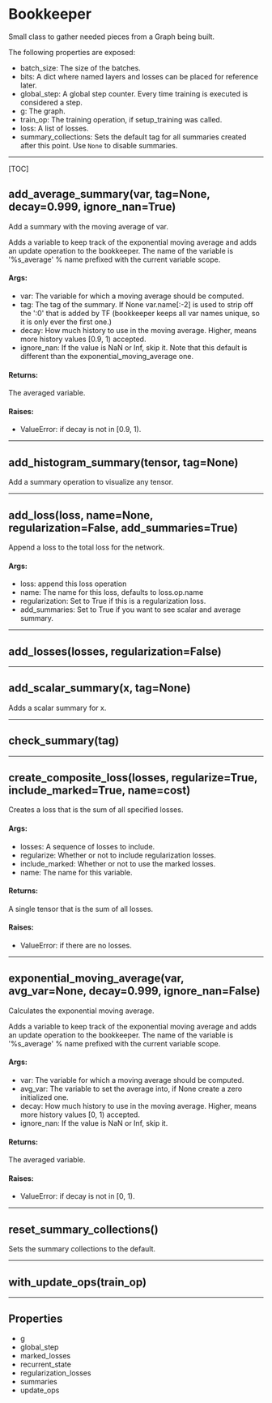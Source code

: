 <!-- This file was automatically generated. -->

# Bookkeeper

Small class to gather needed pieces from a Graph being built.

The following properties are exposed:

* batch_size: The size of the batches.
* bits: A dict where named layers and losses can be placed for reference
    later.
* global_step: A global step counter. Every time training is executed is
    considered a step.
* g: The graph.
* train_op: The training operation, if setup_training was called.
* loss: A list of losses.
* summary_collections: Sets the default tag for all summaries created after
  this point. Use `None` to disable summaries.

- - -

[TOC]


## <a name="add_average_summary"></a>add_average_summary(var, tag=None, decay=0.999, ignore_nan=True)



Add a summary with the moving average of var.

Adds a variable to keep track of the exponential moving average and adds an
update operation to the bookkeeper. The name of the variable is
'%s_average' % name prefixed with the current variable scope.

#### Args:


* var: The variable for which a moving average should be computed.
* tag: The tag of the summary. If None var.name[:-2] is used to strip off
 the ':0' that is added by TF (bookkeeper keeps all var names unique, so
 it is only ever the first one.)
* decay: How much history to use in the moving average.
 Higher, means more history values [0.9, 1) accepted.
* ignore_nan: If the value is NaN or Inf, skip it. Note that this default
 is different than the exponential_moving_average one.

#### Returns:

The averaged variable.


#### Raises:


* ValueError: if decay is not in [0.9, 1).


- - -

## <a name="add_histogram_summary"></a>add_histogram_summary(tensor, tag=None)



Add a summary operation to visualize any tensor.





- - -

## <a name="add_loss"></a>add_loss(loss, name=None, regularization=False, add_summaries=True)



Append a loss to the total loss for the network.

#### Args:


* loss: append this loss operation
* name: The name for this loss, defaults to loss.op.name
* regularization: Set to True if this is a regularization loss.
* add_summaries: Set to True if you want to see scalar and average summary.





- - -

## <a name="add_losses"></a>add_losses(losses, regularization=False)




- - -

## <a name="add_scalar_summary"></a>add_scalar_summary(x, tag=None)



Adds a scalar summary for x.





- - -

## <a name="check_summary"></a>check_summary(tag)




- - -

## <a name="create_composite_loss"></a>create_composite_loss(losses, regularize=True, include_marked=True, name=cost)



Creates a loss that is the sum of all specified losses.

#### Args:


* losses: A sequence of losses to include.
* regularize: Whether or not to include regularization losses.
* include_marked: Whether or not to use the marked losses.
* name: The name for this variable.

#### Returns:

A single tensor that is the sum of all losses.


#### Raises:


* ValueError: if there are no losses.


- - -

## <a name="exponential_moving_average"></a>exponential_moving_average(var, avg_var=None, decay=0.999, ignore_nan=False)



Calculates the exponential moving average.

Adds a variable to keep track of the exponential moving average and adds an
update operation to the bookkeeper. The name of the variable is
'%s_average' % name prefixed with the current variable scope.

#### Args:


* var: The variable for which a moving average should be computed.
* avg_var: The variable to set the average into, if None create a zero
 initialized one.
* decay: How much history to use in the moving average.
 Higher, means more history values [0, 1) accepted.
* ignore_nan: If the value is NaN or Inf, skip it.

#### Returns:

The averaged variable.


#### Raises:


* ValueError: if decay is not in [0, 1).


- - -

## <a name="reset_summary_collections"></a>reset_summary_collections()



Sets the summary collections to the default.





- - -

## <a name="with_update_ops"></a>with_update_ops(train_op)




- - -
## Properties

* g
* global_step
* marked_losses
* recurrent_state
* regularization_losses
* summaries
* update_ops
